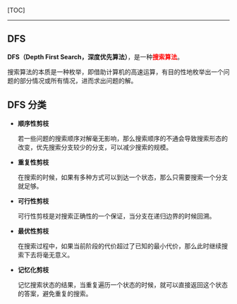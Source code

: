 <!-- @author: Zhang Jinbao -->

<!-- @date: 2022-04-25 10:53:45 -->

[TOC]

---

## DFS

**DFS（Depth First Search，深度优先算法）**，是一种<font color="red">**搜索算法**</font>。

搜索算法的本质是一种枚举，即借助计算机的高速运算，有目的性地枚举出一个问题的部分情况或所有情况，进而求出问题的解。



## DFS 分类

- **顺序性剪枝**

  若一些问题的搜索顺序对解毫无影响，那么搜索顺序的不通会导致搜索形态的改变，优先搜索分支较少的分支，可以减少搜索的规模。

- **重复性剪枝**

  在搜索的时候，如果有多种方式可以到达一个状态，那么只需要搜索一个分支就足够。

- **可行性剪枝**

  可行性剪枝是对搜索正确性的一个保证，当分支在递归边界的时候回溯。

- **最优性剪枝**

  在搜索过程中，如果当前阶段的代价超过了已知的最小代价，那么此时继续搜索下去将毫无意义。

- **记忆化剪枝**

  记忆搜索状态的结果，当重复遍历一个状态的时候，就可以直接返回这个状态的答案，避免重复的搜索。

